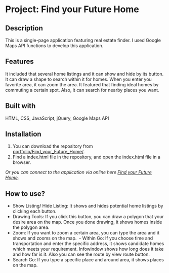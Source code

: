 # Project: Find your Future Home

## Description

This is a single-page application featuring real estate finder. I used Google Maps API functions to develop this application.

## Features

It included that several home listings and it can show and hide by its button. It can draw a shape to search within it for homes. When you enter you favorite area, it can zoom the area. It featured that finding ideal homes by commuting a certain spot. Also, it can search for nearby places you want.

## Built with

HTML, CSS, JavaScript, jQuery, Google Maps API

## Installation

1. You can download the repository from
[portfolio/Find_your_Future_Home/](https://github.com/leachung/portfolio/tree/master/Find_your_Future_Home/).
2. Find a index.html file in the repository, and open the index.html file in a browser.

*Or you can connect to the application via online here [Find your Future Home](https://leachung.github.io/portfolio/Find_your_Future_Home/index.html).*

## How to use?

  - Show Listing/ Hide Listing: It shows and hides potential home listings by clicking each button.
  - Drawing Tools: If you click this button, you can draw a polygon that your desire area on the map. Once you done drawing, it shows homes inside the polygon area.
  - Zoom: If you want to zoom a certain area, you can type the area and it shows and zooms on the map.
  - Within Go: If you choose time and transportation and enter the specific address, it shows candidate homes which meets your requirement. Infowindow shows how long does it take and how far is it. Also you can see the route by view route button.
  - Search Go: If you type a specific place and around area, it shows places on the map.
